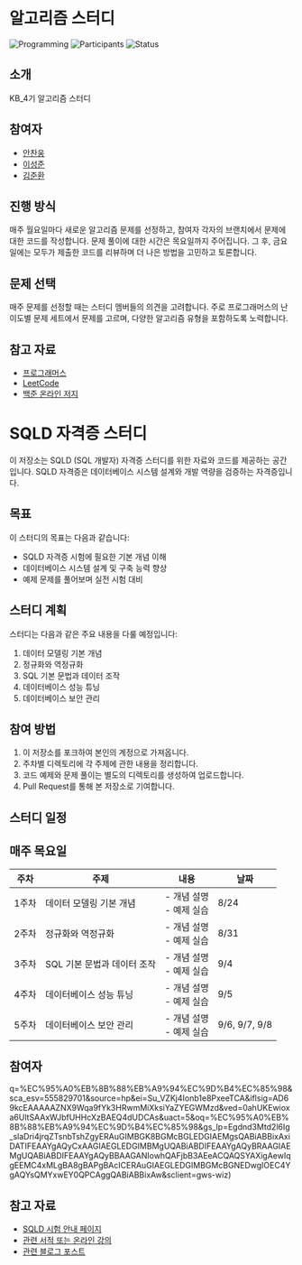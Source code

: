 # 알고리즘 스터디

![Programming](https://img.shields.io/badge/language-Python-blue.svg)
![Participants](https://img.shields.io/badge/participants-5-green.svg)
![Status](https://img.shields.io/badge/status-active-brightgreen.svg)

## 소개

KB_4기 알고리즘 스터디

## 참여자
- [안찬웅](https://github.com/AnChanUng)
- [이성준](https://github.com/SamGentlee)
- [김준환](https://github.com/)

## 진행 방식

매주 월요일마다 새로운 알고리즘 문제를 선정하고, 참여자 각자의 브랜치에서 문제에 대한 코드를 작성합니다. 문제 풀이에 대한 시간은 목요일까지 주어집니다. 그 후, 금요일에는 모두가 제출한 코드를 리뷰하며 더 나은 방법을 고민하고 토론합니다.


## 문제 선택

매주 문제를 선정할 때는 스터디 멤버들의 의견을 고려합니다. 주로 프로그래머스의 난이도별 문제 세트에서 문제를 고르며, 다양한 알고리즘 유형을 포함하도록 노력합니다.

## 참고 자료

- [프로그래머스](https://programmers.co.kr/)
- [LeetCode](https://leetcode.com/)
- [백준 온라인 저지](https://www.acmicpc.net/)







# SQLD 자격증 스터디

이 저장소는 SQLD (SQL 개발자) 자격증 스터디를 위한 자료와 코드를 제공하는 공간입니다. SQLD 자격증은 데이터베이스 시스템 설계와 개발 역량을 검증하는 자격증입니다.

## 목표

이 스터디의 목표는 다음과 같습니다:

- SQLD 자격증 시험에 필요한 기본 개념 이해
- 데이터베이스 시스템 설계 및 구축 능력 향상
- 예제 문제를 풀어보며 실전 시험 대비

## 스터디 계획

스터디는 다음과 같은 주요 내용을 다룰 예정입니다:

1. 데이터 모델링 기본 개념
2. 정규화와 역정규화
3. SQL 기본 문법과 데이터 조작
4. 데이터베이스 성능 튜닝
5. 데이터베이스 보안 관리

## 참여 방법

1. 이 저장소를 포크하여 본인의 계정으로 가져옵니다.
2. 주차별 디렉토리에 각 주제에 관한 내용을 정리합니다.
3. 코드 예제와 문제 풀이는 별도의 디렉토리를 생성하여 업로드합니다.
4. Pull Request를 통해 본 저장소로 기여합니다.

## 스터디 일정

## 매주 목요일 

| 주차 | 주제                 | 내용              | 날짜               |
|-----|---------------------|-------------------|--------------------| 
| 1주차 | 데이터 모델링 기본 개념 | - 개념 설명<br>- 예제 실습 | 8/24 |
| 2주차 | 정규화와 역정규화     | - 개념 설명<br>- 예제 실습 | 8/31 |
| 3주차 | SQL 기본 문법과 데이터 조작 | - 개념 설명<br>- 예제 실습 | 9/4 |
| 4주차 | 데이터베이스 성능 튜닝 | - 개념 설명<br>- 예제 실습 | 9/5 |
| 5주차 | 데이터베이스 보안 관리 | - 개념 설명<br>- 예제 실습 | 9/6, 9/7, 9/8 |

## 참여자
q=%EC%95%A0%EB%8B%88%EB%A9%94%EC%9D%B4%EC%85%98&sca_esv=555829701&source=hp&ei=Su_VZKj4Ionb1e8PxeeTCA&iflsig=AD69kcEAAAAAZNX9Wqa9fYk3HRwmMiXksiYaZYEGWMzd&ved=0ahUKEwioxa6UltSAAxWJbfUHHcXzBAEQ4dUDCAs&uact=5&oq=%EC%95%A0%EB%8B%88%EB%A9%94%EC%9D%B4%EC%85%98&gs_lp=Egdnd3Mtd2l6Ig_slaDri4jrqZTsnbTshZgyERAuGIMBGK8BGMcBGLEDGIAEMgsQABiABBixAxiDATIFEAAYgAQyCxAAGIAEGLEDGIMBMgUQABiABDIFEAAYgAQyBRAAGIAEMgUQABiABDIFEAAYgAQyBBAAGANIowhQAFjbB3AEeACQAQSYAXigAewIqgEEMC4xMLgBA8gBAPgBAcICERAuGIAEGLEDGIMBGMcBGNEDwgIOEC4YgAQYsQMYxwEY0QPCAggQABiABBixAw&sclient=gws-wiz)

## 참고 자료

- [SQLD 시험 안내 페이지](링크)
- [관련 서적 또는 온라인 강의](링크)
- [관련 블로그 포스트](링크)
